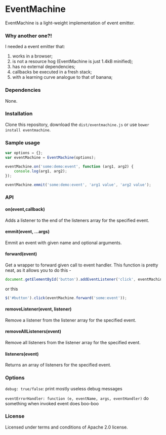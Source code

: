 EventMachine
================

EventMachine is a light-weight implementation of event emitter.

### Why another one?!

I needed a event emitter that:

1. works in a browser;
2. is not a resource hog (EventMachine is just 1.4kB minified);
3. has no external dependencies;
4. callbacks be executed in a fresh stack;
5. with a learning curve analogue to that of banana;

### Dependencies

None.

### Installation

Clone this repository, download the `dist/eventmachine.js` or use `bower install eventmachine`.

### Sample usage

```js
var options = {};
var eventMachine = EventMachine(options);

eventMachine.on('some:demo:event', function (arg1, arg2) {
    console.log(arg1, arg2);
});

eventMachine.emmit('some:demo:event', 'arg1 value', 'arg2 value');
```

### API

#### on(event,callback)

Adds a listener to the end of the listeners array for the specified event.

#### emmit(event, ...args)

Emmit an event with given name and optional arguments.

#### forward(event)

Get a wrapper to forward given call to event handler. This function is pretty neat, as it allows you to do this -

```js
document.getElementById('button').addEventListener('click', eventMachine.forward('some:event'));
```

or this

```js
$('#button').click(eventMachine.forward('some:event'));
```

#### removeListener(event, listener)

Remove a listener from the listener array for the specified event.

#### removeAllListeners(event)

Remove all listeners from the listener array for the specified event.

#### listeners(event)

Returns an array of listeners for the specified event.

### Options


`debug: true/false`: print mostly useless debug messages

`eventErrorHandler: function (e, eventName, args, eventHandler)` do something when invoked event does boo-boo


### License

Licensed under terms and conditions of Apache 2.0 license.
